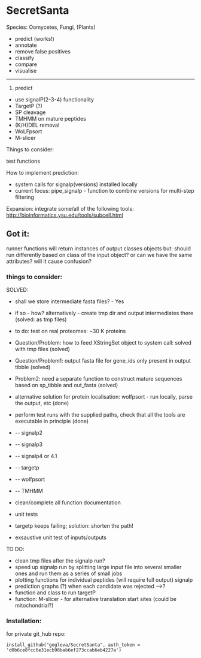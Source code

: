 # SecretSanta
Species: Oomycetes, Fungi, (Plants)

- predict (works!)
- annotate
- remove false positives
- classify
- compare
- visualise

-----------
1) predict
- use signalP(2-3-4) functionality
- TargetP (?)
- SP cleavage
- TMHMM on mature peptides
- (K/H)DEL removal
- WoLFpsort
- M-slicer


Things to consider:

test functions

How to implement prediction:
- system calls for signalp(versions) installed locally
- current focus: pipe_signalp - function to combine versions for multi-step filtering


Expansion:
integrate some/all of the following tools:
http://bioinformatics.ysu.edu/tools/subcell.html


## Got it:

runner functions will return instances of output classes objects
but: should run differently based on class of the input object?
or can we have the same attributes?
will it cause confusion?

### things to consider:

SOLVED:
- shall we store intermediate fasta files? - Yes
- if so -  how? alternatively - create tmp dir and output intermediates there (solved: as tmp files)
- to do: test on real proteomes: ~30 K proteins
- Question/Problem: how to feed XStringSet object to system call: solved with tmp files (solved)
- Question/Problem1: output fasta file for gene_ids only present in output tibble (solved)
- Problem2: need a separate function to construct mature sequences based on sp_tibble and out_fasta (solved)
- alternative solution for protein localisation: wolfpsort - run locally, parse the output, etc (done)
- perform test runs with the supplied paths, check that all the tools are executable in principle (done)
- -- signalp2
- -- signalp3
- -- signalp4 or 4.1
- -- targetp
- -- wolfpsort
- -- TMHMM

- clean/complete all function documentation
- unit tests
- targetp keeps failing; solution: shorten the path!
- exsaustive unit test of inputs/outputs


TO DO:

- clean tmp files after the signalp run?
- speed up signalp run by splitting large input file into several smaller ones and run them as a series of small jobs
- plotting functions for individual peptides (will require full output) signalp
- prediction graphs (?) when each candidate was rejected -->?
- function and class to run targetP
- function: M-slicer - for alternative translation start sites (could be mitochondrial?)






### Installation:

for private git_hub repo:
```
install_github("gogleva/SecretSanta", auth_token = 'd0b6ce8fcc6e31ecb98bab6ef273ccab6eb4227a')
```

